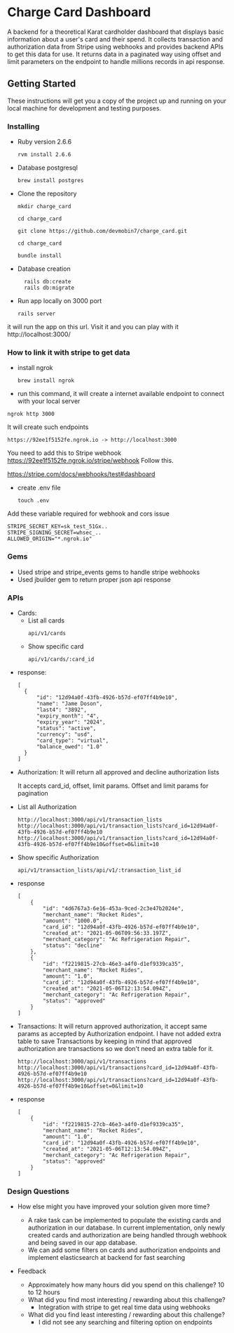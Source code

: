 # Charge Card Dashboard

A backend for a theoretical Karat cardholder dashboard that displays basic information about a user's card and their spend. It collects transaction and authorization data from Stripe using webhooks and provides backend APIs to get this data for use. It returns data in a paginated way using offset and limit parameters on the endpoint to handle millions records in api response.


## Getting Started

These instructions will get you a copy of the project up and running on your local machine for development and testing purposes.

### Installing


* Ruby version
 2.6.6

  ```
  rvm install 2.6.6
  ```
* Database
postgresql

	```
	brew install postgres
	```


* Clone the repository


	```
	mkdir charge_card

	cd charge_card

	git clone https://github.com/devmobin7/charge_card.git

	cd charge_card

	bundle install
	```

* Database creation

	```
	  rails db:create
	  rails db:migrate
	```
* Run app locally on 3000 port

	```
	rails server
	```

it will run the app on this url. Visit it and you can play with it
http://localhost:3000/

### How to link it with stripe to get data

* install ngrok

	```
	brew install ngrok
	```

*  run this command, it will create a internet available endpoint to connect with your local server
  ```
  ngrok http 3000
  ```

It will create such endpoints

  ```
  https://92ee1f5152fe.ngrok.io -> http://localhost:3000
  ```



You need to add this to Stripe webhook https://92ee1f5152fe.ngrok.io/stripe/webhook
Follow this.

https://stripe.com/docs/webhooks/test#dashboard

* create .env file

  ```
  touch .env
  ```
Add these variable required for webhook and cors issue
  ```
  STRIPE_SECRET_KEY=sk_test_51Gx..
  STRIPE_SIGNING_SECRET=whsec_..
  ALLOWED_ORIGIN="*.ngrok.io"
  ```


### Gems
- Used stripe and stripe_events gems to handle stripe webhooks
- Used jbuilder gem to return proper json api response


### APIs

* Cards:
  - List all cards
    ```
    api/v1/cards
    ```
  - Show specific card
    ```
    api/v1/cards/:card_id
    ```

- response:
  ```
  [
    {
        "id": "12d94a0f-43fb-4926-b57d-ef07ff4b9e10",
        "name": "Jame Doson",
        "last4": "3892",
        "expiry_month": "4",
        "expiry_year": "2024",
        "status": "active",
        "currency": "usd",
        "card_type": "virtual",
        "balance_owed": "1.0"
    }
  ]
  ```

* Authorization:
	It will return all approved and decline authorization lists

	It accepts card_id, offset, limit params. Offset and limit params for pagination

- List all Authorization
  ```
  http://localhost:3000/api/v1/transaction_lists
  http://localhost:3000/api/v1/transaction_lists?card_id=12d94a0f-43fb-4926-b57d-ef07ff4b9e10
  http://localhost:3000/api/v1/transaction_lists?card_id=12d94a0f-43fb-4926-b57d-ef07ff4b9e10&offset=0&limit=10
  ```
- Show specific Authorization
  ```
  api/v1/transaction_lists/api/v1/:transaction_list_id
  ```

- response
  ```
  [
      {
          "id": "4d6767a3-6e16-453a-9ced-2c3e47b2024e",
          "merchant_name": "Rocket Rides",
          "amount": "1000.0",
          "card_id": "12d94a0f-43fb-4926-b57d-ef07ff4b9e10",
          "created_at": "2021-05-06T09:56:33.197Z",
          "merchant_category": "Ac Refrigeration Repair",
          "status": "decline"
      },
      {
          "id": "f2219815-27cb-46e3-a4f0-d1ef9339ca35",
          "merchant_name": "Rocket Rides",
          "amount": "1.0",
          "card_id": "12d94a0f-43fb-4926-b57d-ef07ff4b9e10",
          "created_at": "2021-05-06T12:13:54.094Z",
          "merchant_category": "Ac Refrigeration Repair",
          "status": "approved"
      }
  ]
  ```


* Transactions:
It will return approved authorization, it accept same params as accepted by Authorization endpoint. I have not added extra table to save Transactions by keeping in mind that approved authorization are transactions so we don't need an extra table for it.

  ```
  http://localhost:3000/api/v1/transactions
  http://localhost:3000/api/v1/transactions?card_id=12d94a0f-43fb-4926-b57d-ef07ff4b9e10
  http://localhost:3000/api/v1/transactions?card_id=12d94a0f-43fb-4926-b57d-ef07ff4b9e10&offset=0&limit=10
  ```
- response
  ```
  [
      {
          "id": "f2219815-27cb-46e3-a4f0-d1ef9339ca35",
          "merchant_name": "Rocket Rides",
          "amount": "1.0",
          "card_id": "12d94a0f-43fb-4926-b57d-ef07ff4b9e10",
          "created_at": "2021-05-06T12:13:54.094Z",
          "merchant_category": "Ac Refrigeration Repair",
          "status": "approved"
      }
  ]
  ```

### Design Questions

- How else might you have improved your solution given more time?
  - A rake task can be implemented to populate the existing cards and authorization in our database. In current implementation, only newly created cards and authorization are being handled through webhook and being saved in our app database.
  - We can add some filters on cards and authorization endpoints and implement elasticsearch at backend for fast searching

- Feedback
    - Approximately how many hours did you spend on this challenge?
     10 to 12 hours
    - What did you find most interesting / rewarding about this challenge?
      - Integration with stripe to get real time data using webhooks
    - What did you find least interesting / rewarding about this challenge?
      - I did not see any searching and filtering option on endpoints
